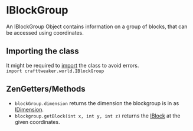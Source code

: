 # IBlockGroup

An IBlockGroup Object contains information on a group of blocks, that can be accessed using coordinates.

## Importing the class
It might be required to [import](/AdvancedFunctions/Import) the class to avoid errors.  
`import crafttweaker.world.IBlockGroup`

## ZenGetters/Methods
- `blockGroup.dimension` returns the dimension the blockgroup is in as [IDimension](IDimension).
- `blockgroup.getBlock(int x, int y, int z)` returns the [IBlock](/Vanilla/Blocks/IBlock) at the given coordinates.